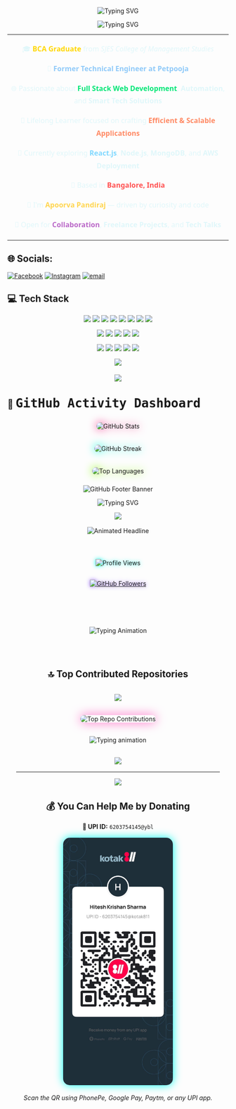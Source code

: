 <!-- 🎯 Animated Typing Heading -->
<p align="center">
  <img src="https://readme-typing-svg.herokuapp.com?font=Fira+Code&weight=700&size=26&pause=1000&color=00FEEF&center=true&vCenter=true&width=700&lines=👋+Hi%2C+I'm+Hitesh+Krishan+Sharma;💻+Tech+Lover+%7C+BCA+Graduate+%7C+Full+Stack+Learner;✨+Keep+Building+%7C+Keep+Growing!" alt="Typing SVG">
</p>

<p align="center">
  <img src="https://readme-typing-svg.herokuapp.com?font=Orbitron&weight=800&size=38&pause=1000&color=00FEEF&center=true&vCenter=true&width=900&lines=+Hitesh+Krishan+Sharma" alt="Typing SVG">
</p>






<!-- 🧠 Profile Summary -->
<table align="center" width="90%">
  <tr>
    <td align="center" style="font-size: 16px; font-family: 'Segoe UI', sans-serif; color: #e0f7fa; line-height: 1.8;">
      <p>🎓 <strong style="color:#FFD700;">BCA Graduate</strong> from <i>SJES College of Management Studies</i></p>
      <p>💼 <strong style="color:#90CAF9;">Former Technical Engineer at Petpooja</strong></p>
      <p>🌐 Passionate about <strong style="color:#00E676;">Full Stack Web Development</strong>, <strong>Automation</strong>, and <strong>Smart Tech Solutions</strong></p>
      <p>🧠 Lifelong Learner focused on crafting <strong style="color:#FF8A65;">Efficient & Scalable Applications</strong></p>
      <p>🌱 Currently exploring <strong style="color:#80D8FF;">React.js</strong>, <strong>Node.js</strong>, <strong>MongoDB</strong>, and <strong>AWS Deployment</strong></p>
      <p>📍 Based in <strong style="color:#FF5252;">Bangalore, India</strong></p>
      <p>👋 I'm <strong style="color:#FFD54F;">Apoorva Pandiraj</strong> — driven by curiosity and code</p>
      <p>🤝 Open for <strong style="color:#BA68C8;">Collaboration</strong>, <strong>Freelance Projects</strong>, and <strong>Tech Talks</strong></p>
    </td>
  </tr>
</table>




## 🌐 Socials:
[![Facebook](https://img.shields.io/badge/Facebook-%231877F2.svg?logo=Facebook&logoColor=white)](https://facebook.com/hiteshkrsharma) [![Instagram](https://img.shields.io/badge/Instagram-%23E4405F.svg?logo=Instagram&logoColor=white)](https://instagram.com/hiteshkrsharma) [![email](https://img.shields.io/badge/Email-D14836?logo=gmail&logoColor=white)](mailto:Hiteshkrishansharma@gmail.com) 



<!-- 💻 Tech Stack Starts Here -->
## 💻 Tech Stack

<p align="center">
  <img src="https://img.shields.io/badge/C-%2300599C?style=for-the-badge&logo=c&logoColor=white"/>
  <img src="https://img.shields.io/badge/C++-%2300599C?style=for-the-badge&logo=c%2B%2B&logoColor=white"/>
  <img src="https://img.shields.io/badge/Java-%23ED8B00?style=for-the-badge&logo=java&logoColor=white"/>
  <img src="https://img.shields.io/badge/Python-%233776AB?style=for-the-badge&logo=python&logoColor=yellow"/>
  <img src="https://img.shields.io/badge/JavaScript-%23F7DF1E?style=for-the-badge&logo=javascript&logoColor=black"/>
  <img src="https://img.shields.io/badge/HTML5-%23E34F26?style=for-the-badge&logo=html5&logoColor=white"/>
  <img src="https://img.shields.io/badge/CSS3-%231572B6?style=for-the-badge&logo=css3&logoColor=white"/>
  <img src="https://img.shields.io/badge/PHP-%23777BB4?style=for-the-badge&logo=php&logoColor=white"/>
</p>

<p align="center">
  <img src="https://img.shields.io/badge/React-%2320232a?style=for-the-badge&logo=react&logoColor=%2361DAFB"/>
  <img src="https://img.shields.io/badge/Node.js-%23339933?style=for-the-badge&logo=node.js&logoColor=white"/>
  <img src="https://img.shields.io/badge/Django-%23092E20?style=for-the-badge&logo=django&logoColor=white"/>
  <img src="https://img.shields.io/badge/.NET-%235C2D91?style=for-the-badge&logo=dotnet&logoColor=white"/>
  <img src="https://img.shields.io/badge/Angular-%23DD0031?style=for-the-badge&logo=angular&logoColor=white"/>
</p>

<p align="center">
  <img src="https://img.shields.io/badge/Docker-%230db7ed?style=for-the-badge&logo=docker&logoColor=white"/>
  <img src="https://img.shields.io/badge/Git-%23F05033?style=for-the-badge&logo=git&logoColor=white"/>
  <img src="https://img.shields.io/badge/GitHub-%23121011?style=for-the-badge&logo=github&logoColor=white"/>
  <img src="https://img.shields.io/badge/MySQL-%2300f?style=for-the-badge&logo=mysql&logoColor=white"/>
  <img src="https://img.shields.io/badge/MongoDB-%234ea94b?style=for-the-badge&logo=mongodb&logoColor=white"/>
</p>

 



<!-- Snake Game Repo View -->

<div align="center">
  <img src="https://readme-typing-svg.herokuapp.com?font=Fira+Code&size=24&duration=3000&pause=1000&color=0AFFEF&center=true&vCenter=true&width=700&height=45&lines=👨‍💻+while(true)+%7B+code();+%7D;💻+console.log('Hello+World!');🚀+BCA+Final+Year+Student;🔥+Hitesh+Krishan+Sharma+Coding+Life;🧠+Eat+Sleep+Code+Repeat" />
  <br><br>
  <img src="https://capsule-render.vercel.app/api?type=waving&color=0affef&height=100&section=footer&text=Hitesh's%20Dev%20World&fontSize=24&fontAlign=40&fontColor=ffffff" />
</div>


## 🚀 <span style="font-family:'Fira Code', monospace; font-size: 28px;">GitHub Activity Dashboard</span>

<div align="center">

  <!-- 🧮 GitHub Stats (Radical Theme + Glow) -->
  <img 
    src="https://github-readme-stats.vercel.app/api?username=hiteshkrsharma&show_icons=true&theme=radical&include_all_commits=true&count_private=true&hide_border=false" 
    alt="GitHub Stats" 
    style="margin: 10px; border-radius: 15px; filter: drop-shadow(0 0 10px #f72585);" />

  <!-- 🔥 GitHub Streak Stats -->
  <img 
    src="https://streak-stats.demolab.com?user=hiteshkrsharma&theme=matrix&hide_border=false&ring=00ffe0&fire=ff007f&currStreakLabel=00ffe0" 
    alt="GitHub Streak" 
    style="margin: 10px; border-radius: 15px; filter: drop-shadow(0 0 10px #00ffe0);" />

  <!-- 🎨 Language Usage Card -->
  <img 
    src="https://github-readme-stats.vercel.app/api/top-langs/?username=hiteshkrsharma&layout=compact&langs_count=8&theme=vision-friendly-dark&hide_border=false&card_width=450" 
    alt="Top Languages" 
    style="margin: 10px; border-radius: 15px; filter: drop-shadow(0 0 10px #89fc00);" />

<!-- 🚀 Modern Waving Footer Banner -->
<img 
  src="https://capsule-render.vercel.app/api?type=waving&color=4facfe,00f2fe,43e97b,38f9d7&height=110&section=footer&text=🚀%20Code%20Hard%20|%20Build%20Smart%20|%20Stay%20Awesome!%20✨&fontAlign=50&fontColor=ffffff&fontSize=24" 
  alt="GitHub Footer Banner" />





<!-- 🏆 Animated Heading -->
<p align="center">
  <img src="https://readme-typing-svg.demolab.com?font=Fira+Code&size=25&pause=1000&color=FA3C64&center=true&vCenter=true&width=600&lines=%F0%9F%8F%86%20GitHub%20Trophies;%F0%9F%94%A5%20Achievements%20Unleashed!;%E2%AD%90%20Keep%20Pushing%20Your%20Limits!" alt="Typing SVG">
</p>


<!-- 🏆 GitHub Trophies -->
<p align="center">
  <img src="https://github-profile-trophy.vercel.app/?username=hiteshkrsharma&theme=discord&no-frame=false&no-bg=false&margin-w=15&title=MultiLanguage,Commit,Stars,Followers,Repositories,PullRequest,Issues" />
</p>


<!-- 🌐 GitHub Network Stats - Headline Style Animation -->
<p align="center">
  <img src="https://readme-typing-svg.herokuapp.com?font=Fira+Code&weight=600&size=28&pause=1000&color=FF6EC7&center=true&vCenter=true&width=700&lines=🌐+GitHub+Network+Stats" alt="Animated Headline">
</p>



<div align="center" style="padding: 20px;">

  <!-- ✨ Profile Visitors Badge (Neon Glow Style) -->
  <img 
    src="https://komarev.com/ghpvc/?username=hiteshkrsharma&label=👁️+Visitors&color=0affef&style=for-the-badge" 
    alt="Profile Views" 
    style="margin: 8px; filter: drop-shadow(0 0 5px #0affef);" />

  <!-- 🙌 Followers Badge (Clickable, Glowing) -->
  <a href="https://github.com/hiteshkrsharma?tab=followers" target="_blank">
    <img 
      src="https://img.shields.io/badge/🙌%20Followers-Join%20The%20Journey-blueviolet?style=for-the-badge&logo=github" 
      alt="GitHub Followers"
      style="margin: 8px; filter: drop-shadow(0 0 5px #9F6EFF);" />
  </a>

  <br><br>

  <!-- 💻 Animated Typing Text (Motivational & Dev-centric) -->
  <img 
    src="https://readme-typing-svg.herokuapp.com?font=Fira+Code&size=24&pause=1000&color=00FEEF&width=700&center=true&vCenter=true&lines=🔥+Code.+Create.+Conquer.;💡+Keep+Learning%2C+Keep+Building.;🚀+Developer+By+Passion%2C+Problem+Solver+By+Choice.;🎯+Follow+For+More+Tech+Vibes!" 
    alt="Typing Animation" 
    style="margin-top: 20px;" />

  <br><br>

 



## 🔝 Top Contributed Repositories

<h2 align="center">
  <img src="https://img.shields.io/badge/-🔥%20My%20Top%20Repositories%20🔥-black?style=for-the-badge&logo=github&logoColor=white&color=FF6EC7">
</h2>

<div align="center">
  <img 
    src="https://github-contributor-stats.vercel.app/api?username=hiteshkrsharma&limit=5&theme=tokyonight&combine_all_yearly_contributions=true" 
    alt="Top Repo Contributions"
    style="border-radius: 12px; box-shadow: 0 0 25px #ff6ec7; margin-top: 10px;"
  />
  <br><br>

  <img 
    src="https://readme-typing-svg.herokuapp.com?font=Fira+Code&size=22&duration=4000&pause=1000&color=F72585&center=true&vCenter=true&width=600&height=40&lines=👨‍💻+Built+with+Passion+and+Persistence;🧠+Learning.+Coding.+Improving.;🚀+From+BCA+to+Beyond!"
    alt="Typing animation"
  />

  <br>

  <img src="https://capsule-render.vercel.app/api?type=rect&color=gradient&height=80&section=footer&text=🚀%20Consistency%20is%20the%20real%20Flex%20👨‍💻&fontColor=ffffff&fontSize=22&animation=twinkling" />
</div>

---
[![](https://visitcount.itsvg.in/api?id=hiteshkrsharma&icon=0&color=0)](https://visitcount.itsvg.in)

## 💰 You Can Help Me by Donating

<p align="center">
  <strong>📲 UPI ID:</strong> <code>6203754145@ybl</code>  
  <br><br>
  <img src="https://github.com/hiteshkrsharma/hiteshkrsharma/blob/main/upi_qr.jpg?raw=true" alt="UPI QR Code" width="250" style="border-radius: 15px; box-shadow: 0 0 20px #00ffee;" />
  <br><br>
  <em>Scan the QR using PhonePe, Google Pay, Paytm, or any UPI app.</em>
</p>



  
<!-- Proudly created with GPRM ( https://gprm.itsvg.in ) -->
